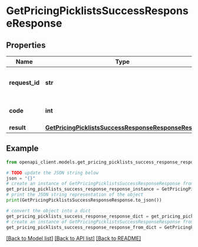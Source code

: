 # GetPricingPicklistsSuccessResponseResponse


## Properties

Name | Type | Description | Notes
------------ | ------------- | ------------- | -------------
**request_id** | **str** | Unique identifier for the request | 
**code** | **int** | Successful response code. | 
**result** | [**GetPricingPicklistsSuccessResponseResponseResult**](GetPricingPicklistsSuccessResponseResponseResult.md) |  | 

## Example

```python
from openapi_client.models.get_pricing_picklists_success_response_response import GetPricingPicklistsSuccessResponseResponse

# TODO update the JSON string below
json = "{}"
# create an instance of GetPricingPicklistsSuccessResponseResponse from a JSON string
get_pricing_picklists_success_response_response_instance = GetPricingPicklistsSuccessResponseResponse.from_json(json)
# print the JSON string representation of the object
print(GetPricingPicklistsSuccessResponseResponse.to_json())

# convert the object into a dict
get_pricing_picklists_success_response_response_dict = get_pricing_picklists_success_response_response_instance.to_dict()
# create an instance of GetPricingPicklistsSuccessResponseResponse from a dict
get_pricing_picklists_success_response_response_from_dict = GetPricingPicklistsSuccessResponseResponse.from_dict(get_pricing_picklists_success_response_response_dict)
```
[[Back to Model list]](../README.md#documentation-for-models) [[Back to API list]](../README.md#documentation-for-api-endpoints) [[Back to README]](../README.md)


